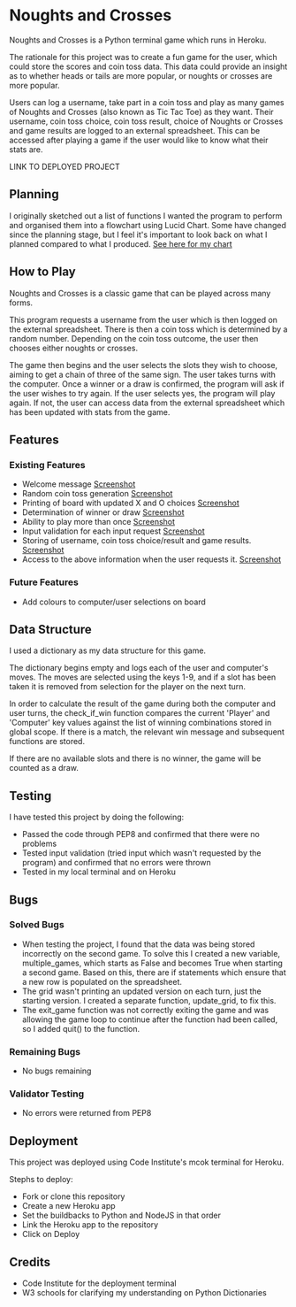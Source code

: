 # Noughts and Crosses
Noughts and Crosses is a Python terminal game which runs in Heroku.

The rationale for this project was to create a fun game for the user, which could store the scores and coin toss data. This data could provide an insight as to whether heads or tails are more popular, or noughts or crosses are more popular.

Users can log a username, take part in a coin toss and play as many games of Noughts and Crosses (also known as Tic Tac Toe) as they want. Their username, coin toss choice, coin toss result, choice of Noughts or Crosses and game results are logged to an external spreadsheet. This can be accessed after playing a game if the user would like to know what their stats are.


LINK TO DEPLOYED PROJECT

## Planning
I originally sketched out a list of functions I wanted the program to perform and organised them into a flowchart using Lucid Chart.
Some have changed since the planning stage, but I feel it's important to look back on what I planned compared to what I produced.
[See here for my chart](documentation/Noughts_and_Crosses_Lucid_Chart.pdf)

## How to Play
Noughts and Crosses is a classic game that can be played across many forms.

This program requests a username from the user which is then logged on the external spreadsheet. There is then a coin toss which is determined by a random number. Depending on the coin toss outcome, the user then chooses either noughts or crosses.

The game then begins and the user selects the slots they wish to choose, aiming to get a chain of three of the same sign. The user takes turns with the computer. Once a winner or a draw is confirmed, the program will ask if the user wishes to try again. If the user selects yes, the program will play again. If not, the user can access data from the external spreadsheet which has been updated with stats from the game.

## Features

### Existing Features
- Welcome message [Screenshot](documentation/welcome_message.PNG)
- Random coin toss generation [Screenshot](documentation/coin_toss.PNG)
- Printing of board with updated X and O choices [Screenshot](documentation/print_board.PNG)
- Determination of winner or draw [Screenshot](documentation/determine_winner.PNG)
- Ability to play more than once [Screenshot](documentation/try_again.PNG)
- Input validation for each input request [Screenshot](documentation/input_validation.PNG)
- Storing of username, coin toss choice/result and game results. [Screenshot](documentation/store_data.PNG)
- Access to the above information when the user requests it. [Screenshot](documentation/access_stats.PNG)

### Future Features
- Add colours to computer/user selections on board

## Data Structure
I used a dictionary as my data structure for this game. 

The dictionary begins empty and logs each of the user and computer's moves. The moves are selected using the keys 1-9, and if a slot has been taken it is removed from selection for the player on the next turn.

In order to calculate the result of the game during both the computer and user turns, the check_if_win function compares the current 'Player' and 'Computer' key values against the list of winning combinations stored in global scope. If there is a match, the relevant win message and subsequent functions are stored.

If there are no available slots and there is no winner, the game will be counted as a draw.

## Testing
I have tested this project by doing the following:

- Passed the code through PEP8 and confirmed that there were no problems
- Tested input validation (tried input which wasn't requested by the program) and confirmed that no errors were thrown
- Tested in my local terminal and on Heroku

## Bugs
### Solved Bugs

- When testing the project, I found that the data was being stored incorrectly on the second game. To solve this I created a new variable, multiple_games, which starts as False and becomes True when starting a second game. Based on this, there are if statements which ensure that a new row is populated on the spreadsheet.
- The grid wasn't printing an updated version on each turn, just the starting version. I created a separate function, update_grid, to fix this.
- The exit_game function was not correctly exiting the game and was allowing the game loop to continue after the function had been called, so I added quit() to the function.

### Remaining Bugs
- No bugs remaining

### Validator Testing
- No errors were returned from PEP8

## Deployment
This project was deployed using Code Institute's mcok terminal for Heroku.

Stephs to deploy:
- Fork or clone this repository
- Create a new Heroku app
- Set the buildbacks to Python and NodeJS in that order
- Link the Heroku app to the repository
- Click on Deploy

## Credits
- Code Institute for the deployment terminal
- W3 schools for clarifying my understanding on Python Dictionaries